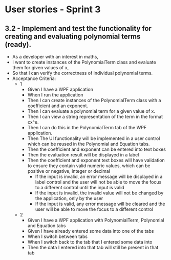 ﻿# User stories - Sprint 3

## 3.2 - Implement and test the functionality for creating and evaluating polynomial terms (ready).

- As a developer with an interest in maths,
- I want to create instances of the PolynomialTerm class and evaluate them for given values of x,
- So that I can verify the correctness of individual polynomial terms.
- Acceptance Criteria:
  - 1
    - Given I have a WPF application
    - When I run the application
    - Then I can create instances of the PolynomialTerm class with a coefficient and an exponent.
    - Then I can evaluate a polynomial term for a given value of x.
    - Then I can view a string representation of the term in the format cx^e.
    - Then I can do this in the PolynomialTerm tab of the WPF application.
    - Then The UI functionality will be implemented in a user control which can be reused in the Polynomial and Equation tabs.
    - Then the coefficient and exponent can be entered into text boxes
    - Then the evaluation result will be displayed in a label
    - Then the coefficient and exponent text boxes will have validation to ensure they contain valid numeric values, which can be positive or negative, integer or decimal
      - If the input is invalid, an error message will be displayed in a label control and the user will not be able to move the focus to a different control until the input is valid
      - If the input is invalid, the invalid value will not be changed by the application, only by the user
      - If the input is valid, any error message will be cleared and the user will be able to move the focus to a different control
  - 2
    - Given I have a WPF application with PolynomialTerm, Polynomial and Equation tabs
    - Given I have already entered some data into one of the tabs
    - When I switch between tabs
    - When I switch back to the tab that I entered some data into
    - Then the data I entered into that tab will still be present in that tab

